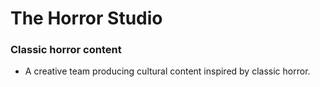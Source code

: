 # The Horror Studio

### Classic horror content
- A creative team producing cultural content inspired by classic horror.
